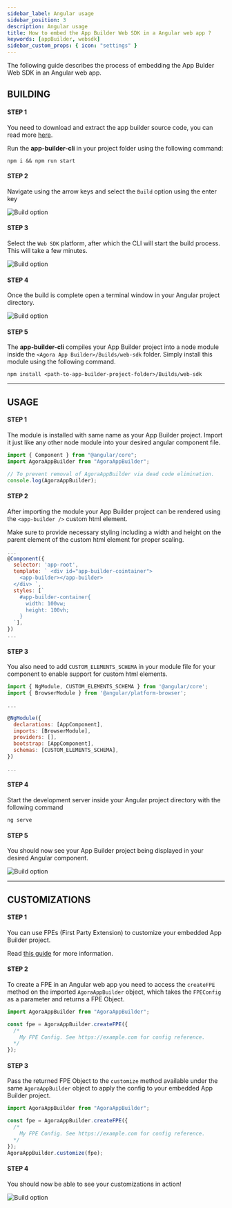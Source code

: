 ```yaml
---
sidebar_label: Angular usage
sidebar_position: 3
description: Angular usage
title: How to embed the App Builder Web SDK in a Angular web app ?
keywords: [appBuilder, websdk]
sidebar_custom_props: { icon: "settings" }
---
```


The following guide describes the process of embedding the App Bulder Web SDK in an Angular web app.

## BUILDING

#### STEP 1

You need to download and extract the app builder source code, you can read more [here](/turn-key/quickstart).

Run the **app-builder-cli** in your project folder using the following command:

<!-- RHS -->

```shell
npm i && npm run start
```

<!-- LHS -->

#### STEP 2

Navigate using the arrow keys and select the `Build` option using the enter key

<!-- RHS -->

<!-- ![Main menu, Build highlighted screenshot](sdk/angular/1.png) -->
<image alt="Build option" lightImageSrc="sdk/angular/1.png" darkImageSrc="sdk/angular/1.png" />

<!-- LHS -->

#### STEP 3

Select the `Web SDK` platform, after which the CLI will start the build process. This will take a few minutes.

<!-- RHS -->

<!-- ![Build menu, Web-SDK highlighted screenshot](sdk/angular/2.png) -->
<image alt="Build option" lightImageSrc="sdk/angular/2.png" darkImageSrc="sdk/angular/2.png" />

<!-- LHS -->

#### STEP 4

Once the build is complete open a terminal window in your Angular project directory.

<!-- RHS -->

<!-- ![Terminal window inside Angular project folder](sdk/angular/3.png) -->
<image alt="Build option" lightImageSrc="sdk/angular/3.png" darkImageSrc="sdk/angular/3.png" />

<!-- LHS -->

#### STEP 5

The **app-builder-cli** compiles your App Builder project into a node module inside the `<Agora App Builder>/Builds/web-sdk` folder. Simply install this module using the following command.

<!-- RHS -->

```shell
npm install <path-to-app-builder-project-folder>/Builds/web-sdk
```

---

## USAGE

<!-- LHS -->

#### STEP 1

The module is installed with same name as your App Builder project. Import it just like any other node module into your desired angular component file.

<!-- RHS -->

```js {2-5}
import { Component } from "@angular/core";
import AgoraAppBuilder from "AgoraAppBuilder";

// To prevent removal of AgoraAppBuilder via dead code elimination.
console.log(AgoraAppBuilder);
```

<!-- LHS -->

#### STEP 2

After importing the module your App Builder project can be rendered using the `<app-builder />` custom html element.

Make sure to provide necessary styling including a width and height on the parent element of the custom html element for proper scaling.

<!-- RHS -->

```js {4-12}
...
@Component({
  selector: 'app-root',
  template: ` <div id="app-builder-cointainer">
    <app-builder></app-builder>
  </div> `,
  styles: [`
    #app-builder-container{
      width: 100vw;
      height: 100vh;
    }
  `],
})
...
```

<!-- LHS -->

#### STEP 3

You also need to add `CUSTOM_ELEMENTS_SCHEMA` in your module file for your component to enable support for custom html elements.

<!-- RHS -->

```js {11}
import { NgModule, CUSTOM_ELEMENTS_SCHEMA } from '@angular/core';
import { BrowserModule } from '@angular/platform-browser';

...

@NgModule({
  declarations: [AppComponent],
  imports: [BrowserModule],
  providers: [],
  bootstrap: [AppComponent],
  schemas: [CUSTOM_ELEMENTS_SCHEMA],
})

...
```

<!-- LHS -->

#### STEP 4

Start the development server inside your Angular project directory with the following command

<!-- RHS -->

```shell
ng serve
```

<!-- LHS -->

#### STEP 5

You should now see your App Builder project being displayed in your desired Angular component.

<!-- RHS -->

<!-- ![Website with App Builder embedded](sdk/angular/5.png) -->
<image alt="Build option" lightImageSrc="sdk/angular/5.png" darkImageSrc="sdk/angular/5.png" />

---

## CUSTOMIZATIONS

<!-- LHS -->

#### STEP 1

You can use FPEs (First Party Extension) to customize your embedded App Builder project.

Read [this guide](/first-party-extension/quickstart) for more information.

<!-- LHS -->

#### STEP 2

To create a FPE in an Angular web app you need to access the `createFPE` method on the imported `AgoraAppBuilder` object, which takes the `FPEConfig` as a parameter and returns a FPE Object.

<!-- RHS -->

```js {3-7}
import AgoraAppBuilder from "AgoraAppBuilder";

const fpe = AgoraAppBuilder.createFPE({
  /*
    My FPE Config. See https://example.com for config reference.
  */
});
```

<!-- LHS -->

#### STEP 3

Pass the returned FPE Object to the `customize` method available under the same `AgoraAppBuilder` object to apply the config to your embedded App Builder project.

<!-- RHS -->

```js {8}
import AgoraAppBuilder from "AgoraAppBuilder";

const fpe = AgoraAppBuilder.createFPE({
  /*
    My FPE Config. See https://example.com for config reference.
  */
});
AgoraAppBuilder.customize(fpe);
```

<!-- LHS -->

#### STEP 4

You should now be able to see your customizations in action!

<!-- RHS -->

<!-- ![Website with App Builder embedded customized](sdk/angular/6.png) -->
<image alt="Build option" lightImageSrc="sdk/angular/6.png" darkImageSrc="sdk/angular/6.png" />
